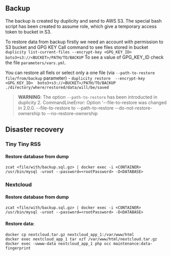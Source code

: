 ## Backup

The backup is created by duplicity and send to AWS S3.
The special bash script has been created to assume role, which give a temporary access token to bucket in S3.

To restore data from backup firstly we need an account with permission to S3 bucket and GPG KEY
Call command to see files stored in bucket ` duplicity list-current-files --encrypt-key <GPG_KEY_ID>  boto3+s3://<BUCKET>/PATH/TO/BACKUP`
To see a value of GPG_KEY_ID check the file `parameters/vars.yml`.

You can restore all fiels or select only a one file (via `--path-to-restore file/from/backup` parameter) - `duplicity restore  --encrypt-key <GPG_KEY_ID>  boto3+s3://<BUCKET>/PATH/TO/BACKUP ./directory/where/restored/data/will/be/saved`

> **WARNING**: The option `--path-to-restore` has been introducted in duplicity 2.
> CommandLineError: Option '--file-to-restore was changed in 2.0.0.
>    --file-to-restore to --path-to-restore
>    --do-not-restore-ownership to --no-restore-ownership

## Disaster recovery

### Tiny Tiny RSS

#### Restore database from dump

`zcat <file/with/backup.sql.gz> | docker exec -i <CONTAINER> /usr/bin/mysql -uroot --password=<rootPassword> -D<DATABASE>`

### Nextcloud

#### Restore database from dump
`zcat <file/with/backup.sql.gz> | docker exec -i <CONTAINER> /usr/bin/mysql -uroot --password=<rootPassword> -D<DATABASE>`

#### Restore data:

```
docker cp nextcloud.tar.gz nextcloud_app_1:/var/www/html
docker exec nextcloud_app_1 tar xzf /var/www/html/nextcloud.tar.gz
docker exec -uwww-data nextcloud_app_1 php occ maintenance:data-fingerprint
```
